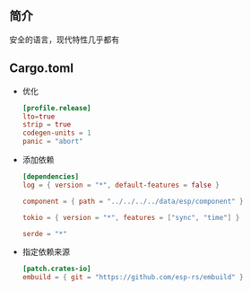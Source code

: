 ## 简介

安全的语言，现代特性几乎都有

## Cargo.toml

- 优化

  ```toml
  [profile.release]
  lto=true
  strip = true
  codegen-units = 1
  panic = "abort"
  ```

- 添加依赖

  ```toml
  [dependencies]
  log = { version = "*", default-features = false }

  component = { path = "../../../../data/esp/component" }

  tokio = { version = "*", features = ["sync", "time"] }

  serde = "*"
  ```

- 指定依赖来源

  ```toml
  [patch.crates-io]
  embuild = { git = "https://github.com/esp-rs/embuild" }
  ```
